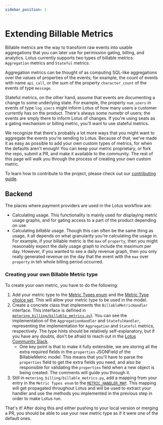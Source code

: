 ```yaml
---
sidebar_position: 1
---
```


# Extending Billable Metrics

Billable metrics are the way to transform raw events into usable aggregations that you can later use for permission gating, billing, and analytics. Lotus currently supports two types of billable metrics: `Aggregation` metrics and `Stateful` metrics. 

Aggregation metrics can be thought of as computing SQL-like aggregations over the values of properties of the events; for example, the count of events with name `api_call`, or the sum of the property `character_count` of the events of type `message`. 

Stateful metrics, on the other hand, assume that events are documenting a change to some underlying state. For example, the property `num_users` in events of type `log_users` might inform Lotus of how many users a customer currently has on the product. There's always some numebr of users; the events are smply there to inform Lotus of changes. If you're using seats as a gating mechanism or billing metric, you'll want to use stateful metrics.

We recognize that there's probably a lot more ways that you might want to aggregate the events you're sending to Lotus. Because of that, we've made it as easy as possible to add your own custom types of metrics, for when the defaults aren't enough! You can keep your metric proprietary, or fork the repo, submit a PR, and make it available to the community. The rest of this page will walk you through the process of creating your own custom metric. 

To learn how to contribute to the project, please check out our [contributing guide](/docs/contributing).

## Backend

The places where payment providers are used in the Lotus workflow are:
- Calculating usage. This functionality is mainly used for displaying metric usage graphs, and for gating access to a part of the product depending on use.
- Calculating _billable_ usage. Though this can often be the same thing as usage, it all depends on what granularity you're calculating the usage in. For example, if your billable metric is the `max` of `property`, then you might reasonably expect the daily usage graph to include the maximum per day. However, if you wanted to see a daily revenue graph, then you only really generated revenue on the day that the event with the `max` over `property` in teh whole billing period occurred.

### Creating your own Billable Metric type

To create your own metric, you have to do the following:
1. Add your metric type to the [Metric Types enum](https://github.com/uselotus/lotus/blob/99f21da00eb8782a757202f21c37031477760f53/metering_billing/utils.py#L66) and the [Metric Type choice set](https://github.com/uselotus/lotus/blob/99f21da00eb8782a757202f21c37031477760f53/metering_billing/utils.py#L71). This will allow your metric type to be used in the model.
2. Create a concrete class that implements the `BillableMetricHandler` interface. This interface is defined in [`metering_billing/billable_metrics.py`](https://github.com/uselotus/lotus/blob/main/metering_billing/billable_metrics.py)). You can see the implementation of the `AggregationHandler` and `StatefulHandler`, representing the implementation for `Aggregation` and `Stateful` metrics, respectively. The type hints should be relatively self-explanatory, but if you have any doubts, don't be afraid to reach out in the [Lotus Community Slack](https://lotus-community.slack.com).
    * One key point is that to make it fully extensible, we are storing all the extra required fields in the `properties` JSONField of the BillableMetric model. This means that you'll have to parse the `properties` field to get the extra fields you need, and also be responsible for validating the `properties` field when a new object is being created. The comments will guide you through it.
3. Still in `metering_billing/billable_metrics.py`, add a mapping from your entry in the `Metric Types enum` to the [`METRIC_HANDLER_MAP`](https://github.com/uselotus/lotus/blob/d1726c0635a1cc0a9b14d768a390b684e18cd669/metering_billing/billable_metrics.py#L432). This mapping will get propagated throughout Lotus and will be used to extract your handler and use the methods you implemented in the previous step in order to make Lotus run.

That's it! After doing this and either pushing to your local version or merging a PR, you should be able to use your new metric type as if it were one of the default ones.




